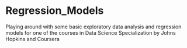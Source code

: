 # Regression_Models
Playing around with some basic exploratory data analysis and regression
models for one of the courses in Data Science Specialization by Johns
Hopkins and Coursera
